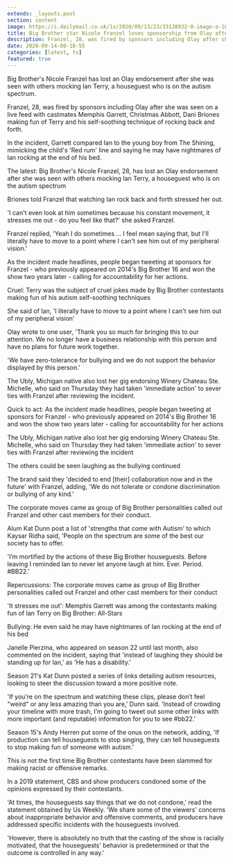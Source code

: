 ```yaml
---
extends: _layouts.post
section: content
image: https://i.dailymail.co.uk/1s/2020/09/13/23/33138932-0-image-a-10_1600037599224.jpg 
title: Big Brother star Nicole Franzel loses sponsorship from Olay after mocking contestant with autism 
description: Franzel, 28, was fired by sponsors including Olay after she was seen on a live feed with castmates making fun of Ian Terry and his self-soothing technique of rocking back and forth. 
date: 2020-09-14-00-18-55 
categories: [latest, tv] 
featured: true 
--- 
```

Big Brother's Nicole Franzel has lost an Olay endorsement after she was seen with others mocking Ian Terry, a houseguest who is on the autism spectrum.

Franzel, 28, was fired by sponsors including Olay after she was seen on a live feed with castmates Memphis Garrett, Christmas Abbott, Dani Briones making fun of Terry and his self-soothing technique of rocking back and forth.

In the incident, Garrett compared Ian to the young boy from The Shining, mimicking the child's 'Red rum' line and saying he may have nightmares of Ian rocking at the end of his bed. 

The latest: Big Brother's Nicole Franzel, 28, has lost an Olay endorsement after she was seen with others mocking Ian Terry, a houseguest who is on the autism spectrum 

Briones told Franzel that watching Ian rock back and forth stressed her out.

'I can't even look at him sometimes because his constant movement, it stresses me out - do you feel like that?' she asked Franzel.

Franzel replied, 'Yeah I do sometimes ... I feel mean saying that, but I'll literally have to move to a point where I can't see him out of my peripheral vision.'

As the incident made headlines, people began tweeting at sponsors for Franzel - who previously appeared on 2014's Big Brother 16 and won the show two years later - calling for accountability for her actions.

Cruel: Terry was the subject of cruel jokes made by Big Brother contestants making fun of his autism self-soothing techniques

She said of Ian, 'I literally have to move to a point where I can't see him out of my peripheral vision'

Olay wrote to one user, 'Thank you so much for bringing this to our attention. We no longer have a business relationship with this person and have no plans for future work together.

'We have zero-tolerance for bullying and we do not support the behavior displayed by this person.'

The Ubly, Michigan native also lost her gig endorsing Winery Chateau Ste. Michelle, who said on Thursday they had taken 'immediate action' to sever ties with Franzel after reviewing the incident.

Quick to act: As the incident made headlines, people began tweeting at sponsors for Franzel - who previously appeared on 2014's Big Brother 16 and won the show two years later - calling for accountability for her actions

The Ubly, Michigan native also lost her gig endorsing Winery Chateau Ste. Michelle, who said on Thursday they had taken 'immediate action' to sever ties with Franzel after reviewing the incident

The others could be seen laughing as the bullying continued 

The brand said they 'decided to end [their] collaboration now and in the future' with Franzel, adding, 'We do not tolerate or condone discrimination or bullying of any kind.'

The corporate moves came as group of Big Brother personalities called out Franzel and other cast members for their conduct.

Alum Kat Dunn post a list of 'strengths that come with Autism' to which Kaysar Ridha said, 'People on the spectrum are some of the best our society has to offer.

'I’m mortified by the actions of these Big Brother houseguests. Before leaving I reminded Ian to never let anyone laugh at him. Ever. Period. #BB22.'

Repercussions: The corporate moves came as group of Big Brother personalities called out Franzel and other cast members for their conduct

'It stresses me out': Memphis Garrett was among the contestants making fun of Ian Terry on Big Brother: All-Stars

Bullying: He even said he may have nightmares of Ian rocking at the end of his bed

Janelle Pierzina, who appeared on season 22 until last month, also commented on the incident, saying that 'instead of laughing they should be standing up for Ian,' as 'He has a disability.'

Season 21's Kat Dunn posted a series of links detailing autism resources, looking to steer the discussion toward a more positive note.

'If you’re on the spectrum and watching these clips, please don’t feel "weird" or any less amazing than you are,' Dunn said. 'Instead of crowding your timeline with more trash, I’m going to tweet out some other links with more important (and reputable) information for you to see #bb22.'

Season 15's Andy Herren put some of the onus on the network, adding, 'If production can tell houseguests to stop singing, they can tell houseguests to stop making fun of someone with autism.' 

This is not the first time Big Brother contestants have been slammed for making racist or offensive remarks.

In a 2019 statement, CBS and show producers condoned some of the opinions expressed by their contestants.

'At times, the houseguests say things that we do not condone,' read the statement obtained by Us Weekly. 'We share some of the viewers' concerns about inappropriate behavior and offensive comments, and producers have addressed specific incidents with the houseguests involved. 

'However, there is absolutely no truth that the casting of the show is racially motivated, that the houseguests' behavior is predetermined or that the outcome is controlled in any way.'

